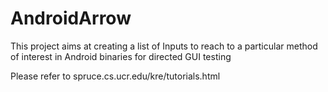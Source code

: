 # AndroidArrow
This project aims at creating a list of Inputs to reach to a particular method of interest in Android binaries for directed GUI testing

Please refer to spruce.cs.ucr.edu/kre/tutorials.html
